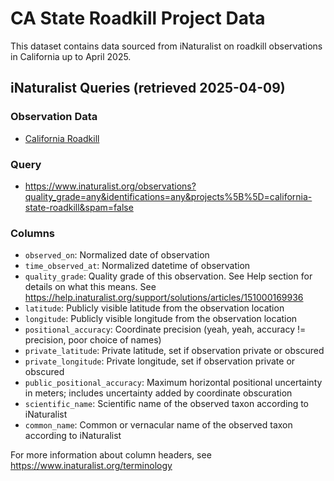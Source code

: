 # CA State Roadkill Project Data

This dataset contains data sourced from iNaturalist on roadkill observations in California up to April 2025.

## iNaturalist Queries (retrieved 2025-04-09)
### Observation Data
* [California Roadkill](iNaturalist/CA_State_Roadkill.csv)

### Query
* https://www.inaturalist.org/observations?quality_grade=any&identifications=any&projects%5B%5D=california-state-roadkill&spam=false

### Columns
* `observed_on`: Normalized date of observation
* `time_observed_at`: Normalized datetime of observation
* `quality_grade`: Quality grade of this observation. See Help section for details on what this means. See https://help.inaturalist.org/support/solutions/articles/151000169936
* `latitude`: Publicly visible latitude from the observation location
* `longitude`: Publicly visible longitude from the observation location
* `positional_accuracy`: Coordinate precision (yeah, yeah, accuracy != precision, poor choice of names)
* `private_latitude`: Private latitude, set if observation private or obscured
* `private_longitude`: Private longitude, set if observation private or obscured
* `public_positional_accuracy`: Maximum horizontal positional uncertainty in meters; includes uncertainty added by coordinate obscuration
* `scientific_name`: Scientific name of the observed taxon according to iNaturalist
* `common_name`: Common or vernacular name of the observed taxon according to iNaturalist

For more information about column headers, see https://www.inaturalist.org/terminology
